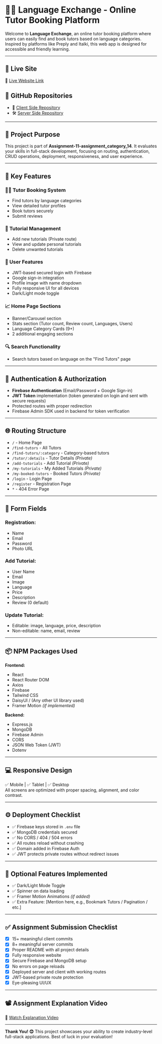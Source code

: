 # 🧑‍🏫 Language Exchange - Online Tutor Booking Platform

Welcome to **Language Exchange**, an online tutor booking platform where users can easily find and book tutors based on language categories. Inspired by platforms like Preply and Italki, this web app is designed for accessible and friendly learning.

---

## 🚀 Live Site
🔗 [Live Website Link](https://assignment-11-19334.web.app)

## 📂 GitHub Repositories
- 🔧 [Client Side Repository](https://github.com/Programming-Hero-Web-Course4/b11a11-client-side-Developer-Soriful)
- 🛠️ [Server Side Repository](https://github.com/Programming-Hero-Web-Course4/b11a11-server-side-Developer-Soriful)

---

## 🎯 Project Purpose
This project is part of **Assignment-11-assignment_category_14**. It evaluates your skills in full-stack development, focusing on routing, authentication, CRUD operations, deployment, responsiveness, and user experience.

---

## 🧩 Key Features

### 👨‍🏫 Tutor Booking System
- Find tutors by language categories
- View detailed tutor profiles
- Book tutors securely
- Submit reviews

### 📝 Tutorial Management
- Add new tutorials (Private route)
- View and update personal tutorials
- Delete unwanted tutorials

### 👥 User Features
- JWT-based secured login with Firebase
- Google sign-in integration
- Profile image with name dropdown
- Fully responsive UI for all devices
- Dark/Light mode toggle

### 📈 Home Page Sections
- Banner/Carousel section
- Stats section (Tutor count, Review count, Languages, Users)
- Language Category Cards (9+)
- 2 additional engaging sections

### 🔍 Search Functionality
- Search tutors based on language on the "Find Tutors" page

---

## 🔐 Authentication & Authorization

- **Firebase Authentication** (Email/Password + Google Sign-in)
- **JWT Token** implementation (token generated on login and sent with secure requests)
- Protected routes with proper redirection
- Firebase Admin SDK used in backend for token verification

---

## 🌐 Routing Structure

- `/` - Home Page  
- `/find-tutors` - All Tutors  
- `/find-tutors/:category` - Category-based tutors  
- `/tutor/:details` - Tutor Details *(Private)*  
- `/add-tutorials` - Add Tutorial *(Private)*  
- `/my-tutorials` - My Added Tutorials *(Private)*  
- `/my-booked-tutors` - Booked Tutors *(Private)*  
- `/login` - Login Page  
- `/register` - Registration Page  
- `*` - 404 Error Page  

---

## 🧪 Form Fields

### Registration:
- Name
- Email
- Password
- Photo URL

### Add Tutorial:
- User Name
- Email
- Image
- Language
- Price
- Description
- Review (0 default)

### Update Tutorial:
- Editable: image, language, price, description  
- Non-editable: name, email, review

---

## 📦 NPM Packages Used

**Frontend:**
- React
- React Router DOM
- Axios
- Firebase
- Tailwind CSS
- DaisyUI / (Any other UI library used)
- Framer Motion *(if implemented)*

**Backend:**
- Express.js
- MongoDB
- Firebase Admin
- CORS
- JSON Web Token (JWT)
- Dotenv

---

## 💻 Responsive Design

✅ Mobile | ✅ Tablet | ✅ Desktop  
All screens are optimized with proper spacing, alignment, and color contrast.

---

## ⚙️ Deployment Checklist

- ✅ Firebase keys stored in `.env` file
- ✅ MongoDB credentials secured
- ✅ No CORS / 404 / 504 errors
- ✅ All routes reload without crashing
- ✅ Domain added in Firebase Auth
- ✅ JWT protects private routes without redirect issues

---

## 🧠 Optional Features Implemented

- ✅ Dark/Light Mode Toggle
- ✅ Spinner on data loading
- ✅ Framer Motion Animations *(if added)*
- ✅ Extra Feature: [Mention here, e.g., Bookmark Tutors / Pagination / etc.]

---

## ✅ Assignment Submission Checklist

- [x] 15+ meaningful client commits
- [x] 8+ meaningful server commits
- [x] Proper README with all project details
- [x] Fully responsive website
- [x] Secure Firebase and MongoDB setup
- [x] No errors on page reloads
- [x] Deployed server and client with working routes
- [x] JWT-based private route protection
- [x] Eye-pleasing UI/UX

---

## 📽️ Assignment Explanation Video
🎥 [Watch Explanation Video](https://your-explanation-video-link.com)

---

**Thank You! 😊**
This project showcases your ability to create industry-level full-stack applications. Best of luck in your evaluation!


